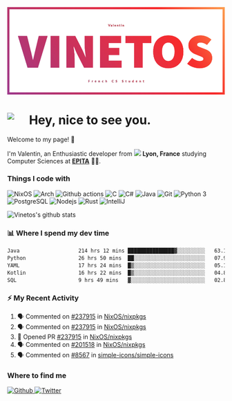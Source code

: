 <!--
**Vinetos/Vinetos** is a ✨ _special_ ✨ repository because its `README.md` (this file) appears on your GitHub profile.
-->
<a align="center" href="https://vinetos.fr">
  <img src="https://raw.githubusercontent.com/Vinetos/Vinetos/master/Vinetos%20Banner.png" />
</a>

# <img align="left" src="https://cdn.discordapp.com/emojis/938153240527265812.webp" width="10%" /> Hey, nice to see you.

Welcome to my page! :wave:  

I'm Valentin, an Enthusiastic developer from <img src="https://cdn-icons-png.flaticon.com/512/197/197560.png" width="13"/> **Lyon, France** studying Computer Sciences at [**EPITA**](https://www.epita.fr/en/) 👨‍🎓.

### Things I code with
<p>
  <img alt="NixOS" src="https://img.shields.io/badge/-NixOS-00cec9?style=flat-square&logo=nixos&logoColor=white" />
  <img alt="Arch" src="https://img.shields.io/badge/-Arch-2088FF?style=flat-square&logo=arch-linux&logoColor=white" />
  <img alt="Github actions" src="https://img.shields.io/badge/-Github_Actions-4834d4?style=flat-square&logo=github-actions&logoColor=white" />
  <img alt="C" src="https://img.shields.io/badge/-C-be2edd?style=flat-square&logo=c&logoColor=white" />
  <img alt="C#" src="https://img.shields.io/badge/-C%23-E10098?style=flat-square&logo=c#&logoColor=white" />
  <img alt="Java" src="https://img.shields.io/badge/-Java-ea2845?style=flat-square&logo=openjdk&logoColor=white" />
  <img alt="Git" src="https://img.shields.io/badge/-Git-F05032?style=flat-square&logo=git&logoColor=white" />
  <img alt="Python 3" src="https://img.shields.io/badge/-Python%203-F7B93E?style=flat-square&logo=python&logoColor=white" />
  <img alt="PostgreSQL" src="https://img.shields.io/badge/-PostgreSQL-13aa52?style=flat-square&logo=mongodb&logoColor=white" />
  <img alt="Nodejs" src="https://img.shields.io/badge/-Nodejs-43853d?style=flat-square&logo=Node.js&logoColor=white" />
  <img alt="Rust" src="https://img.shields.io/badge/-Rust-f7f1e3?style=flat-square&logo=rust&logoColor=black" />
  <img alt="IntelliJ" src="https://img.shields.io/badge/-IntelliJ-000000?style=flat-square&logo=intellij-idea&logoColor=white" />
</p>

![Vinetos's github stats](https://github-readme-stats.vercel.app/api?username=Vinetos&show_icons=true) 

### :bar_chart: Where I spend my dev time  
<!--START_SECTION:waka-->

```txt
Java                   214 hrs 12 mins ███████████████▓░░░░░░░░░   63.14 %
Python                 26 hrs 50 mins  ██░░░░░░░░░░░░░░░░░░░░░░░   07.91 %
YAML                   17 hrs 24 mins  █▒░░░░░░░░░░░░░░░░░░░░░░░   05.13 %
Kotlin                 16 hrs 22 mins  █▒░░░░░░░░░░░░░░░░░░░░░░░   04.83 %
SQL                    9 hrs 49 mins   ▓░░░░░░░░░░░░░░░░░░░░░░░░   02.89 %
```

<!--END_SECTION:waka-->

### :zap: My Recent Activity

<!--START_SECTION:activity-->
1. 🗣 Commented on [#237915](https://github.com/NixOS/nixpkgs/issues/237915) in [NixOS/nixpkgs](https://github.com/NixOS/nixpkgs)
2. 🗣 Commented on [#237915](https://github.com/NixOS/nixpkgs/issues/237915) in [NixOS/nixpkgs](https://github.com/NixOS/nixpkgs)
3. 💪 Opened PR [#237915](https://github.com/NixOS/nixpkgs/pull/237915) in [NixOS/nixpkgs](https://github.com/NixOS/nixpkgs)
4. 🗣 Commented on [#201518](https://github.com/NixOS/nixpkgs/issues/201518) in [NixOS/nixpkgs](https://github.com/NixOS/nixpkgs)
5. 🗣 Commented on [#8567](https://github.com/simple-icons/simple-icons/issues/8567) in [simple-icons/simple-icons](https://github.com/simple-icons/simple-icons)
<!--END_SECTION:activity-->

### Where to find me
<p>
  <a href="https://github.com/Vinetos" target="_blank">
    <img alt="Github" src="https://img.shields.io/badge/GitHub-%2312100E.svg?&style=for-the-badge&logo=Github&logoColor=white" />
  </a> 
  <a href="https://twitter.com/Vinetos" target="_blank">
    <img alt="Twitter" src="https://img.shields.io/badge/twitter-%231DA1F2.svg?&style=for-the-badge&logo=twitter&logoColor=white" />
  </a> 
</p>
